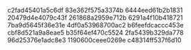 c2fad45401a5c6df
83e362f575a3374b
6444eed61b2b1831
20479d4e4079c43f
261868a2959e712b
6291a4f10b418721
7ba9d5645f36e31e
4df0a53968700ac2
b6feefdcaccc453e
cbf8d521a9a8eae5
b35f64ef470c5524
2fa5439b329da778
96d25376e1adc8e3
1190600ceee0269e
c48314ff537f6d10
